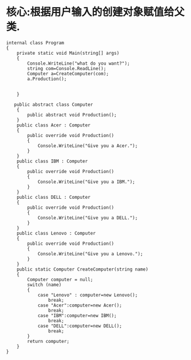 # 核心:根据用户输入的创建对象赋值给父类.

    internal class Program
    {
        private static void Main(string[] args)
        {
            Console.WriteLine("what do you want?");
            string com=Console.ReadLine();
            Computer a=CreateComputer(com);
            a.Production();


        }

       public abstract class Computer 
        {
            public abstract void Production();
        }
        public class Acer : Computer
        {
            public override void Production()
            {
                Console.WriteLine("Give you a Acer.");
            }
        }
        public class IBM : Computer
        {
            public override void Production()
            {
                Console.WriteLine("Give you a IBM.");
            }
        }
        public class DELL : Computer
        {
            public override void Production()
            {
                Console.WriteLine("Give you a DELL.");
            }
        }
        public class Lenovo : Computer
        {
            public override void Production()
            {
                Console.WriteLine("Give you a Lenovo.");
            }
        }
        public static Computer CreateComputer(string name)
        {
            Computer computer = null;
            switch (name)
            {
                case "Lenovo" : computer=new Lenovo();
                    break;
                case "Acer":computer=new Acer();
                    break;
                case "IBM":computer=new IBM();
                    break;
                case "DELL":computer=new DELL();
                    break;
            }
            return computer;
        }
    }

